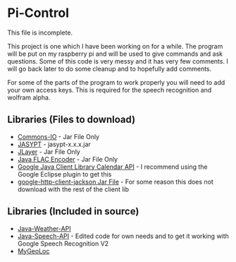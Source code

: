 Pi-Control
==========
This file is incomplete.

This project is one which I have been working on for a while. The program will be put on my raspberry pi and will be used to give commands and ask questions. Some of this code is very messy and it has very few comments. I will go back later to do some cleanup and to hopefully add comments.

For some of the parts of the program to work properly you will need to add your own access keys. This is required for the speech recognition and wolfram alpha.

Libraries (Files to download)
---------------------------------
-  [Commons-IO](http://commons.apache.org/proper/commons-io/) - Jar File Only
-  [JASYPT](http://www.jasypt.org/) - jasypt-x.x.x.jar
-  [JLayer](http://www.javazoom.net/javalayer/sources.html) - Jar File Only
-  [Java FLAC Encoder](http://javaflacencoder.sourceforge.net/) - Jar File Only
-  [Google Java Client Library Calendar API](https://code.google.com/p/google-api-java-client/) - I recommend using the Google Eclipse plugin to get this
-  [google-http-client-jackson Jar File](https://code.google.com/p/google-http-java-client/) - For some reason this does not download with the rest of the client lib

Libraries (Included in source)
------------------------------
-  [Java-Weather-API](https://code.google.com/p/java-weather-api/)
-  [Java-Speech-API](https://github.com/The-Shadow/java-speech-api/) - Edited code for own needs and to get it working with Google Speech Recognition V2
-  [MyGeoLoc](https://code.google.com/p/mygeoloc/)
